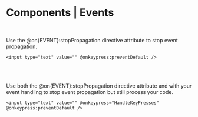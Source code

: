 # Components | Events
<br>

Use the @on{EVENT}:stopPropagation directive attribute to stop event propagation.

```
<input type="text" value="" @onkeypress:preventDefault />
```

<br/><br/>

Use both the @on{EVENT}:stopPropagation directive attribute and with your event handling to stop event propagation but still process your code.

```
<input type="text" value="" @onkeypress="HandleKeyPresses" @onkeypress:preventDefault />
```





